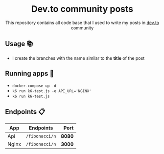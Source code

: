<h1 align='center'>Dev.to community posts</h1>

<p align='center'>This repository contains all code base that I used to write my posts in <a href="https://dev.to/chseki">dev.to</a> community</p>

## Usage :books:

- I create the branches with the name similar to the **title** of the post

## Running apps :scroll:

- `docker-compose up -d`
- `k6 run k6-test.js -e API_URL='NGINX'`
- `k6 run k6-test.js`

## Endpoints :clipboard:

| App     | Endpoints              | Port    |
| ------- |:----------------------:| -------:|
| Api     |   `/fibonacci/n`       | **8080**|
| Nginx   |   `/fibonacci/n`       | **3000**|
